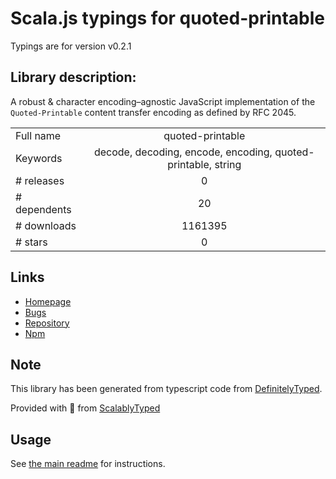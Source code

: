 
# Scala.js typings for quoted-printable

Typings are for version v0.2.1

## Library description:
A robust & character encoding–agnostic JavaScript implementation of the `Quoted-Printable` content transfer encoding as defined by RFC 2045.

|                    |                 |
| ------------------ | :-------------: |
| Full name          | quoted-printable |
| Keywords           | decode, decoding, encode, encoding, quoted-printable, string |
| # releases         | 0 |
| # dependents       | 20 |
| # downloads        | 1161395 |
| # stars            | 0 |

## Links
- [Homepage](https://mths.be/quoted-printable)
- [Bugs](https://github.com/mathiasbynens/quoted-printable/issues)
- [Repository](https://github.com/mathiasbynens/quoted-printable)
- [Npm](https://www.npmjs.com/package/quoted-printable)
    


## Note
This library has been generated from typescript code from [DefinitelyTyped](https://definitelytyped.org).

Provided with :purple_heart: from [ScalablyTyped](https://github.com/oyvindberg/ScalablyTyped)

## Usage
See [the main readme](../../readme.md) for instructions.


